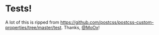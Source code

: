 # Tests!

A lot of this is ripped from https://github.com/postcss/postcss-custom-properties/tree/master/test. Thanks, [@MoOx](https://github.com/MoOx)!
